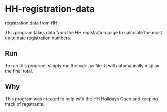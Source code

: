 # HH-registration-data
registration data from HH

This program takes data from the HH registration page to calculate the most up to date registration numbers. 

## Run
To run this program, simply run the ``main.py`` file. It will automatically display the final total. 

## Why
This program was created to help with the HH Holidays Open and keeping track of regstrants. 